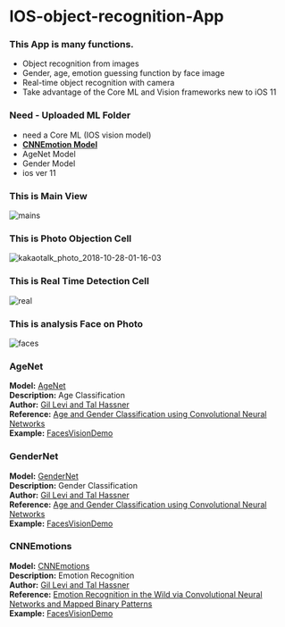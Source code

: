 # IOS-object-recognition-App


### This App is many functions.
- Object recognition from images
- Gender, age, emotion guessing function by face image
- Real-time object recognition with camera
- Take advantage of the Core ML and Vision frameworks new to iOS 11

### Need - Uploaded ML Folder
- need a Core ML (IOS vision model)
- [**CNNEmotion Model**](https://drive.google.com/file/d/0B1ghKa_MYL6mTlYtRGdXNFlpWDQ/view?usp=sharing) 
- AgeNet Model  
- Gender Model
- ios ver 11

### This is Main View

![mains](https://user-images.githubusercontent.com/15063135/47606524-87c66d80-da4f-11e8-985d-184a11b66630.png)


### This is Photo Objection Cell

![kakaotalk_photo_2018-10-28-01-16-03](https://user-images.githubusercontent.com/15063135/47606563-e7247d80-da4f-11e8-915b-b5b4e25614bc.jpeg)



### This is Real Time Detection Cell

![real](https://user-images.githubusercontent.com/15063135/47606562-e5f35080-da4f-11e8-827d-a5403a712444.jpeg)



### This is analysis Face on Photo

![faces](https://user-images.githubusercontent.com/15063135/47606560-e5f35080-da4f-11e8-803e-416fbadddc97.jpeg)


### AgeNet
**Model:** [AgeNet](https://drive.google.com/file/d/0B1ghKa_MYL6mT1J3T1BEeWx4TWc/view?usp=sharing) <br />
**Description:** Age Classification <br />
**Author:** [Gil Levi and Tal Hassner](http://www.openu.ac.il/home/hassner/projects/cnn_agegender/) <br />
**Reference:** [Age and Gender Classification using Convolutional Neural Networks](http://www.openu.ac.il/home/hassner/projects/cnn_agegender/CNN_AgeGenderEstimation.pdf) <br />
**Example:** [FacesVisionDemo](https://github.com/cocoa-ai/FacesVisionDemo) <br />

### GenderNet
**Model:** [GenderNet](https://drive.google.com/file/d/0B1ghKa_MYL6mYkNsZHlyc2ZuaFk/view?usp=sharing) <br />
**Description:** Gender Classification <br />
**Author:** [Gil Levi and Tal Hassner](http://www.openu.ac.il/home/hassner/projects/cnn_agegender/) <br />
**Reference:** [Age and Gender Classification using Convolutional Neural Networks](http://www.openu.ac.il/home/hassner/projects/cnn_agegender/CNN_AgeGenderEstimation.pdf) <br />
**Example:** [FacesVisionDemo](https://github.com/cocoa-ai/FacesVisionDemo) <br />

### CNNEmotions
**Model:** [CNNEmotions](https://drive.google.com/file/d/0B1ghKa_MYL6mTlYtRGdXNFlpWDQ/view?usp=sharing) <br />
**Description:** Emotion Recognition <br />
**Author:** [Gil Levi and Tal Hassner](http://www.openu.ac.il/home/hassner/projects/cnn_emotions/) <br />
**Reference:** [Emotion Recognition in the Wild via Convolutional Neural Networks and Mapped Binary Patterns](http://www.openu.ac.il/home/hassner/projects/cnn_emotions/LeviHassnerICMI15.pdf) <br />
**Example:** [FacesVisionDemo](https://github.com/cocoa-ai/FacesVisionDemo) <br />
